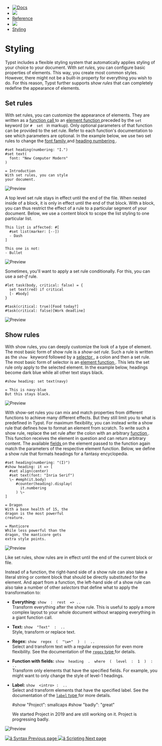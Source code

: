   * [ ![Docs](/assets/icons/16-docs-dark.svg) ](/docs)
  * ![](/assets/icons/16-arrow-right.svg)
  * [ Reference ](/docs/reference/)
  * ![](/assets/icons/16-arrow-right.svg)
  * [ Styling ](/docs/reference/styling/)

#  Styling

Typst includes a flexible styling system that automatically applies styling of
your choice to your document. With _set rules,_ you can configure basic
properties of elements. This way, you create most common styles. However,
there might not be a built-in property for everything you wish to do. For this
reason, Typst further supports _show rules_ that can completely redefine the
appearance of elements.

##  Set rules

With set rules, you can customize the appearance of elements. They are written
as a [ function call ](/docs/reference/foundations/function/) to an [ element
function ](/docs/reference/foundations/function/#element-functions) preceded
by the ` set  ` keyword (or ` #  set  ` in markup). Only optional parameters
of that function can be provided to the set rule. Refer to each function's
documentation to see which parameters are optional. In the example below, we
use two set rules to change the [ font family
](/docs/reference/text/text/#parameters-font) and [ heading numbering
](/docs/reference/model/heading/#parameters-numbering) .

    
    
    #set heading(numbering: "I.")
    #set text(
      font: "New Computer Modern"
    )
    
    = Introduction
    With set rules, you can style
    your document.
    

![Preview](/assets/docs/nW0VZeyhJmtpweEOjJR_fgAAAAAAAAAA.png)

A top level set rule stays in effect until the end of the file. When nested
inside of a block, it is only in effect until the end of that block. With a
block, you can thus restrict the effect of a rule to a particular segment of
your document. Below, we use a content block to scope the list styling to one
particular list.

    
    
    This list is affected: #[
      #set list(marker: [--])
      - Dash
    ]
    
    This one is not:
    - Bullet
    

![Preview](/assets/docs/6ckQbXFff1zDBcdWezXxpgAAAAAAAAAA.png)

Sometimes, you'll want to apply a set rule conditionally. For this, you can
use a _set-if_ rule.

    
    
    #let task(body, critical: false) = {
      set text(red) if critical
      [- #body]
    }
    
    #task(critical: true)[Food today?]
    #task(critical: false)[Work deadline]
    

![Preview](/assets/docs/_UlmqEOdrmM6d-OQ9TsAXwAAAAAAAAAA.png)

##  Show rules

With show rules, you can deeply customize the look of a type of element. The
most basic form of show rule is a _show-set rule._ Such a rule is written as
the ` show  ` keyword followed by a [ selector
](/docs/reference/foundations/selector/ "selector") , a colon and then a set
rule. The most basic form of selector is an [ element function
](/docs/reference/foundations/function/#element-functions) . This lets the set
rule only apply to the selected element. In the example below, headings become
dark blue while all other text stays black.

    
    
    #show heading: set text(navy)
    
    = This is navy-blue
    But this stays black.
    

![Preview](/assets/docs/DS2Pe3XVhhMMVWT9eUfjSQAAAAAAAAAA.png)

With show-set rules you can mix and match properties from different functions
to achieve many different effects. But they still limit you to what is
predefined in Typst. For maximum flexibility, you can instead write a show
rule that defines how to format an element from scratch. To write such a show
rule, replace the set rule after the colon with an arbitrary [ function
](/docs/reference/foundations/function/ "function") . This function receives
the element in question and can return arbitrary content. The available [
fields ](/docs/reference/scripting/#fields) on the element passed to the
function again match the parameters of the respective element function. Below,
we define a show rule that formats headings for a fantasy encyclopedia.

    
    
    #set heading(numbering: "(I)")
    #show heading: it => [
      #set align(center)
      #set text(font: "Inria Serif")
      \~ #emph(it.body)
         #counter(heading).display(
           it.numbering
         ) \~
    ]
    
    = Dragon
    With a base health of 15, the
    dragon is the most powerful
    creature.
    
    = Manticore
    While less powerful than the
    dragon, the manticore gets
    extra style points.
    

![Preview](/assets/docs/YrvkqpSwoILjuqAerzw9CAAAAAAAAAAA.png)

Like set rules, show rules are in effect until the end of the current block or
file.

Instead of a function, the right-hand side of a show rule can also take a
literal string or content block that should be directly substituted for the
element. And apart from a function, the left-hand side of a show rule can also
take a number of other _selectors_ that define what to apply the
transformation to:

  * **Everything:** ` show  :  rest  => .. `   
Transform everything after the show rule. This is useful to apply a more
complex layout to your whole document without wrapping everything in a giant
function call.

  * **Text:** ` show  "Text"  :  .. `   
Style, transform or replace text.

  * **Regex:** ` show  regex  (  "\w+"  )  :  .. `   
Select and transform text with a regular expression for even more flexibility.
See the documentation of the [ ` regex ` type
](/docs/reference/foundations/regex/) for details.

  * **Function with fields:** ` show  heading  .  where  (  level  :  1  )  :  .. `   
Transform only elements that have the specified fields. For example, you might
want to only change the style of level-1 headings.

  * **Label:** ` show  <intro> :  .. `   
Select and transform elements that have the specified label. See the
documentation of the [ ` label ` type ](/docs/reference/foundations/label/)
for more details.

    
    
    #show "Project": smallcaps
    #show "badly": "great"
    
    We started Project in 2019
    and are still working on it.
    Project is progressing badly.
    

![Preview](/assets/docs/NBzIViTspdnPhsbo3WGDLAAAAAAAAAAA.png)

[ ![â](/assets/icons/16-arrow-right.svg) Syntax  Previous page
](/docs/reference/syntax/) [ ![â](/assets/icons/16-arrow-right.svg)
Scripting  Next page  ](/docs/reference/scripting/)


